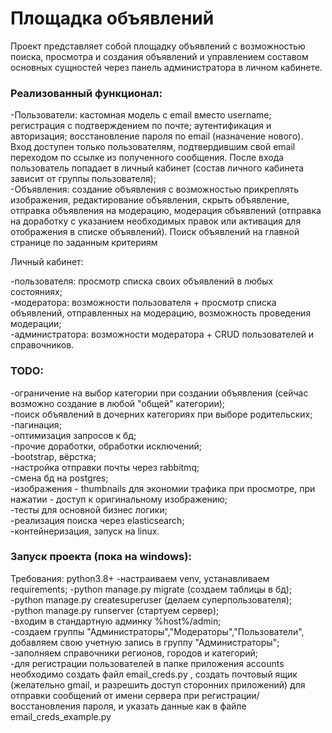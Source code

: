 # Площадка объявлений #  
  
  
  
  
Проект представляет собой площадку объявлений с возможностью поиска, просмотра и создания объявлений и управлением составом основных сущностей через панель администратора в личном кабинете.  


### Реализованный функционал: ###

-Пользователи: кастомная модель с email вместо username; регистрация с подтверждением по почте; аутентификация и авторизация; восстановление пароля по email (назначение нового). Вход доступен только пользователям, подтвердившим свой email переходом по ссылке из полученного сообщения. После входа пользователь попадает в личный кабинет (состав личного кабинета зависит от группы пользователя);  
-Объявления: создание объявления с возможностью прикреплять изображения, редактирование объявления, скрыть объявление, отправка объявления на модерацию, модерация объявлений (отправка на доработку с указанием необходимых правок или активация для отображения в списке объявлений). Поиск объявлений на главной странице по заданным критериям

Личный кабинет: 

-пользователя: просмотр списка своих объявлений в любых состояниях;  
-модератора: возможности пользователя + просмотр списка объявлений, отправленных на модерацию, возможность проведения модерации;  
-администратора: возможности модератора + CRUD пользователей и справочников.


### TODO: ###

-ограничение на выбор категории при создании объявления (сейчас возможно создание в любой "общей" категории);  
-поиск объявлений в дочерних категориях при выборе родительских;  
-пагинация;  
-оптимизация запросов к бд;  
-прочие доработки, обработки исключений;  
-bootstrap, вёрстка;  
-настройка отправки почты через rabbitmq;  
-смена бд на postgres;  
-изображения - thumbnails для экономии трафика при просмотре, при нажатии - доступ к оригинальному изображению;  
-тесты для основной бизнес логики;  
-реализация поиска через elasticsearch;  
-контейнеризация, запуск на linux.



### Запуск проекта (пока на windows): ###

Требования: python3.8+
-настраиваем venv, устанавливаем requirements;
-python manage.py migrate (создаем таблицы в бд);  
-python manage.py createsuperuser (делаем суперпользователя);  
-python manage.py runserver (стартуем сервер);  
-входим в стандартную админку %host%/admin;  
-создаем группы "Администраторы","Модераторы","Пользователи", добавляем свою учетную запись в группу "Администраторы";  
-заполняем справочники регионов, городов и категорий;  
-для регистрации пользователей в папке приложения accounts необходимо создать файл email_creds.py , создать почтовый ящик (желательно gmail, и разрешить доступ сторонних приложений) для отправки сообщений от имени сервера при регистрации/восстановления пароля, и указать данные как в файле email_creds_example.py
